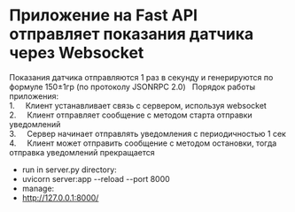 # Приложение на Fast API отправляет показания датчика через Websocket  
Показания датчика отправляются 1 раз в секунду и генерируются по формуле 150±1гр (по протоколу JSONRPC 2.0)
 
Порядок работы приложения:  
1.     Клиент устанавливает связь с сервером, используя websocket  
2.     Клиент отправляет сообщение с методом старта отправки уведомлений  
3.     Сервер начинает отправлять уведомления с периодичностью 1 сек  
4.     Клиент может отправить сообщение с методом остановки, тогда отправка уведомлений прекращается  


* run in server.py directory:  
* uvicorn server:app --reload --port 8000
* manage:  
* http://127.0.0.1:8000/